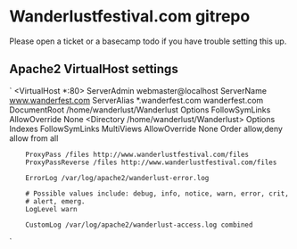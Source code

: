 # Wanderlustfestival.com gitrepo

Please open a ticket or a basecamp todo if you have trouble setting this up.

## Apache2 VirtualHost settings
`
<VirtualHost *:80>
        ServerAdmin webmaster@localhost
        ServerName www.wanderfest.com
        ServerAlias *.wanderfest.com wanderfest.com
        DocumentRoot /home/wanderlust/Wanderlust
        <Directory />
                Options FollowSymLinks
                AllowOverride None
        </Directory>
        <Directory /home/wanderlust/Wanderlust>
                Options Indexes FollowSymLinks MultiViews
                AllowOverride None
                Order allow,deny
                allow from all
        </Directory>


        ProxyPass /files http://www.wanderlustfestival.com/files
        ProxyPassReverse /files http://www.wanderlustfestival.com/files

        ErrorLog /var/log/apache2/wanderlust-error.log

        # Possible values include: debug, info, notice, warn, error, crit,
        # alert, emerg.
        LogLevel warn

        CustomLog /var/log/apache2/wanderlust-access.log combined

</VirtualHost>
`

